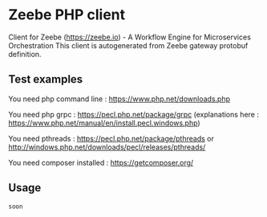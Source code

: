 # Zeebe PHP client

Client for Zeebe (https://zeebe.io) - A Workflow Engine for Microservices Orchestration
This client is autogenerated from Zeebe gateway protobuf definition.

## Test examples
You need php command line : https://www.php.net/downloads.php

You need php grpc : https://pecl.php.net/package/grpc (explanations here : https://www.php.net/manual/en/install.pecl.windows.php)

You need pthreads : https://pecl.php.net/package/pthreads or http://windows.php.net/downloads/pecl/releases/pthreads/

You need composer installed : https://getcomposer.org/


## Usage
```php
soon
```

